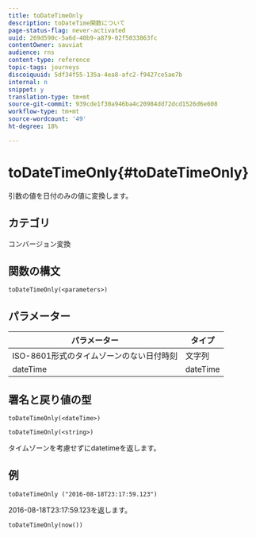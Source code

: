 ```yaml
---
title: toDateTimeOnly
description: toDateTime関数について
page-status-flag: never-activated
uuid: 269d590c-5a6d-40b9-a879-02f5033863fc
contentOwner: sauviat
audience: rns
content-type: reference
topic-tags: journeys
discoiquuid: 5df34f55-135a-4ea8-afc2-f9427ce5ae7b
internal: n
snippet: y
translation-type: tm+mt
source-git-commit: 939cde1f30a946ba4c20984dd72dcd1526d6e608
workflow-type: tm+mt
source-wordcount: '49'
ht-degree: 18%

---
```



# toDateTimeOnly{#toDateTimeOnly}

引数の値を日付のみの値に変換します。

## カテゴリ

コンバージョン変換

## 関数の構文

`toDateTimeOnly(<parameters>)`

## パラメーター

| パラメーター | タイプ |
|-----------|------------------|
| ISO-8601形式のタイムゾーンのない日付時刻 | 文字列 |
| dateTime | dateTime |

## 署名と戻り値の型

`toDateTimeOnly(<dateTime>)`

`toDateTimeOnly(<string>)`
<!--`toDateTimeOnly(<integer>,<integer>,<integer>)`
`toDateTimeOnly(<integer>,<integer>,<integer>,<integer>,<integer>,<integer>)`-->

タイムゾーンを考慮せずにdatetimeを返します。

## 例

`toDateTimeOnly ("2016-08-18T23:17:59.123")`

2016-08-18T23:17:59.123を返します。

`toDateTimeOnly(now())`

<!--`toDateTimeOnly(2016,8,18,23,17,59)`

Returns 2016-08-18T23:17:59.000.

`toDateTimeOnly(2016,8,18)`

Returns 2016-08-18T00:00:00.000.-->
